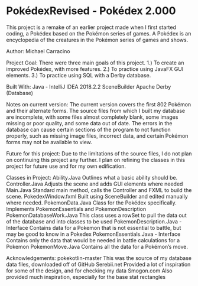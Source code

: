 # PokédexRevised - Pokédex 2.000 
This project is a remake of an earlier project made when I first started coding, a Pokédex based on the Pokémon series of games. 
A Pokédex is an encyclopedia of the creatures in the Pokémon series of games and shows.


Author:
 	Michael Carracino


Project Goal:
	There were three main goals of this project.
		1.) To create an improved Pokédex, with more features.
		2.) To practice using JavaFX GUI elements.
		3.) To practice using SQL with a Derby database.


Built With:
	Java - IntelliJ IDEA 2018.2.2
SceneBuilder
Apache Derby (Database)


Notes on current version:
	The current version covers the first 802 Pokémon and their alternate forms.
The source files from which I built my database are incomplete, with some files almost completely blank, some images missing or poor quality, and some data out of date. 
The errors in the database can cause certain sections of the program to not function properly, such as missing image files, incorrect data, and certain Pokémon forms may not be available to view.


Future for this project:
Due to the limitations of the source files, I do not plan on continuing this project any further.
I plan on refining the classes in this project for future use and for my own edification.


Classes in Project:
Ability.Java
Outlines what a basic ability should be.
Controller.Java
Adjusts the scene and adds GUI elements where needed
Main.Java
Standard main method, calls the Controller and FXML to build the scene.
PokedexWindow.fxml
Built using SceneBuilder and edited manually where needed.
PokemonData.Java
Class for the Pokédex specifically. Implements PokemonEssentials and PokemonDescription
PokemonDatabaseWork.Java
This class uses a rowSet to pull the data out of the database and into classes to be used
PokemonDescription.Java - Interface
Contains data for a Pokemon that is not essential to battle, but may be good to know in a Pokedex
PokemonEssentials.Java - Interface
Contains only the data that would be needed in battle calculations for a Pokemon
PokemonMove.Java
Contains all the data for a Pokémon’s move.

	
Acknowledgements:
pokekotlin-master 
This was the source of my database data files, downloaded off of GitHub
Serebii.net
Provided a lot of inspiration for some of the design, and for checking my data
Smogon.com
Also provided much inspiration, especially for the base stat rectangles
